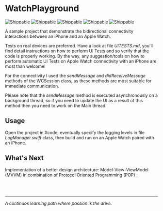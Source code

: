 # WatchPlayground

[![Shippable](https://img.shields.io/badge/platform-iOS%20%7C%20WatchOS-lightgrey.svg)]()
[![Shippable](https://img.shields.io/badge/language-swift-orange.svg)]()
[![Shippable](https://img.shields.io/badge/build-passing-green.svg)]()
[![Shippable](https://img.shields.io/badge/tests-passing-green.svg)]()
[![Shippable](https://img.shields.io/badge/license-apache%202.0-blue.svg)]()

A sample project that demonstrate the bidirectional connectivity interactions between an iPhone and an Apple Watch.   

Tests on real devices are preferred. Have a look at file *UITESTS.md*, you'll find detail instructions on how to perform UI Tests and so verify that the code is properly working. By the way, any suggestion/tools on how to perform automatic UI Tests on Apple Watch connectivity with an iPhone are most than welcome!

For the connectivity I used the *sendMessage* and *didReceiveMessage* methods of the WCSession class, as these methods are most suitable for immediate communication.

Please note that the *sendMessage* method is executed asynchronously on a background thread, so if you need to update the UI as a result of this method then you need to work on the Main thread.

## Usage
Open the project in Xcode, eventually specify the logging levels in file *LogManager.swift* class, then build and run on an Apple Watch paired with an iPhone.

## What's Next
Implementation of a better design architecture: Model-View-ViewModel (MVVM) in combination of Protocol Oriented Programming (POP) .

<BR /><BR />
***
*A continuos learning path where passion is the drive.*

